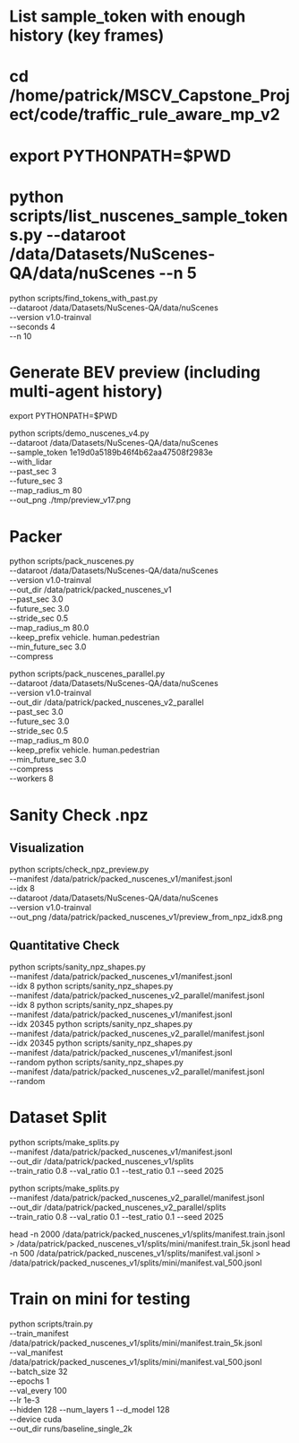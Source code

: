 
# List sample_token with enough history (key frames)
# cd /home/patrick/MSCV_Capstone_Project/code/traffic_rule_aware_mp_v2
# export PYTHONPATH=$PWD
# python scripts/list_nuscenes_sample_tokens.py --dataroot /data/Datasets/NuScenes-QA/data/nuScenes --n 5
python scripts/find_tokens_with_past.py \
  --dataroot /data/Datasets/NuScenes-QA/data/nuScenes \
  --version v1.0-trainval \
  --seconds 4 \
  --n 10

# Generate BEV preview (including multi-agent history)
export PYTHONPATH=$PWD

python scripts/demo_nuscenes_v4.py \
  --dataroot /data/Datasets/NuScenes-QA/data/nuScenes \
  --sample_token 1e19d0a5189b46f4b62aa47508f2983e \
  --with_lidar \
  --past_sec 3 \
  --future_sec 3 \
  --map_radius_m 80 \
  --out_png ./tmp/preview_v17.png


# Packer
python scripts/pack_nuscenes.py \
  --dataroot /data/Datasets/NuScenes-QA/data/nuScenes \
  --version v1.0-trainval \
  --out_dir /data/patrick/packed_nuscenes_v1 \
  --past_sec 3.0 \
  --future_sec 3.0 \
  --stride_sec 0.5 \
  --map_radius_m 80.0 \
  --keep_prefix vehicle. human.pedestrian \
  --min_future_sec 3.0 \
  --compress

python scripts/pack_nuscenes_parallel.py \
  --dataroot /data/Datasets/NuScenes-QA/data/nuScenes \
  --version v1.0-trainval \
  --out_dir /data/patrick/packed_nuscenes_v2_parallel \
  --past_sec 3.0 \
  --future_sec 3.0 \
  --stride_sec 0.5 \
  --map_radius_m 80.0 \
  --keep_prefix vehicle. human.pedestrian \
  --min_future_sec 3.0 \
  --compress \
  --workers 8

# Sanity Check .npz

## Visualization
python scripts/check_npz_preview.py \
  --manifest /data/patrick/packed_nuscenes_v1/manifest.jsonl \
  --idx 8 \
  --dataroot /data/Datasets/NuScenes-QA/data/nuScenes \
  --version v1.0-trainval \
  --out_png /data/patrick/packed_nuscenes_v1/preview_from_npz_idx8.png

## Quantitative Check
python scripts/sanity_npz_shapes.py \
  --manifest /data/patrick/packed_nuscenes_v1/manifest.jsonl \
  --idx 8
python scripts/sanity_npz_shapes.py \
  --manifest /data/patrick/packed_nuscenes_v2_parallel/manifest.jsonl \
  --idx 8
python scripts/sanity_npz_shapes.py \
  --manifest /data/patrick/packed_nuscenes_v1/manifest.jsonl \
  --idx 20345
python scripts/sanity_npz_shapes.py \
  --manifest /data/patrick/packed_nuscenes_v2_parallel/manifest.jsonl \
  --idx 20345
python scripts/sanity_npz_shapes.py \
  --manifest /data/patrick/packed_nuscenes_v1/manifest.jsonl \
  --random
python scripts/sanity_npz_shapes.py \
  --manifest /data/patrick/packed_nuscenes_v2_parallel/manifest.jsonl \
  --random


# Dataset Split
python scripts/make_splits.py \
  --manifest /data/patrick/packed_nuscenes_v1/manifest.jsonl \
  --out_dir /data/patrick/packed_nuscenes_v1/splits \
  --train_ratio 0.8 --val_ratio 0.1 --test_ratio 0.1 --seed 2025

python scripts/make_splits.py \
  --manifest /data/patrick/packed_nuscenes_v2_parallel/manifest.jsonl \
  --out_dir /data/patrick/packed_nuscenes_v2_parallel/splits \
  --train_ratio 0.8 --val_ratio 0.1 --test_ratio 0.1 --seed 2025

head -n 2000 /data/patrick/packed_nuscenes_v1/splits/manifest.train.jsonl > /data/patrick/packed_nuscenes_v1/splits/mini/manifest.train_5k.jsonl
head -n 500 /data/patrick/packed_nuscenes_v1/splits/manifest.val.jsonl > /data/patrick/packed_nuscenes_v1/splits/mini/manifest.val_500.jsonl

# Train on mini for testing
python scripts/train.py \
  --train_manifest /data/patrick/packed_nuscenes_v1/splits/mini/manifest.train_5k.jsonl \
  --val_manifest   /data/patrick/packed_nuscenes_v1/splits/mini/manifest.val_500.jsonl \
  --batch_size 32 \
  --epochs 1 \
  --val_every 100 \
  --lr 1e-3 \
  --hidden 128 --num_layers 1 --d_model 128 \
  --device cuda \
  --out_dir runs/baseline_single_2k
